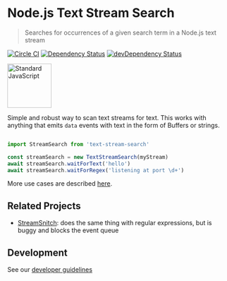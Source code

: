 # Node.js Text Stream Search
> Searches for occurrences of a given search term in a Node.js text stream

[![Circle CI](https://circleci.com/gh/Originate/node-text-stream-search.svg?style=shield)](https://circleci.com/gh/Originate/node-text-stream-search)
[![Dependency Status](https://david-dm.org/originate/node-text-stream-search.svg)](https://david-dm.org/originate/node-text-stream-search)
[![devDependency Status](https://david-dm.org/originate/node-text-stream-search/dev-status.svg)](https://david-dm.org/originate/node-text-stream-search#info=devDependencies)

<a href="https://github.com/feross/standard">
  <img src="https://cdn.rawgit.com/feross/standard/master/sticker.svg" alt="Standard JavaScript" width="100">
</a>


Simple and robust way to scan text streams for text.
This works with anything that emits `data` events with text
in the form of Buffers or strings.


```javascript

import StreamSearch from 'text-stream-search'

const streamSearch = new TextStreamSearch(myStream)
await streamSearch.waitForText('hello')
await streamSearch.waitForRegex('listening at port \d+')

```

More use cases are described [here](features/wait.feature).


## Related Projects

* [StreamSnitch](https://github.com/dmotz/stream-snitch): does the same thing with regular expressions,
  but is buggy and blocks the event queue


## Development

See our [developer guidelines](CONTRIBUTING.md)
